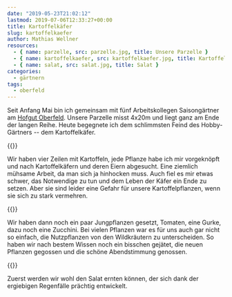 ```yaml
---
date: "2019-05-23T21:02:12"
lastmod: 2019-07-06T12:33:27+00:00
title: Kartoffelkäfer
slug: kartoffelkaefer
author: Mathias Wellner
resources:
  - { name: parzelle, src: parzelle.jpg, title: Unsere Parzelle }
  - { name: kartoffelkaefer, src: kartoffelkaefer.jpg, title: Kartoffelkäfer }
  - { name: salat, src: salat.jpg, title: Salat }
categories:
  - gärtnern
tags:
  - oberfeld
---
```

Seit Anfang Mai bin ich gemeinsam mit fünf Arbeitskollegen Saisongärtner am [Hofgut Oberfeld](https://www.landwirtschaft-oberfeld.de/startseite.html). Unsere Parzelle misst 4x20m und liegt ganz am Ende der langen Reihe. Heute begegnete ich dem schlimmsten Feind des Hobby-Gärtners -- dem Kartoffelkäfer.
<!--more-->

{{<responsive-image name="kartoffelkaefer">}}

Wir haben vier Zeilen mit Kartoffeln, jede Pflanze habe ich mir vorgeknöpft und nach Kartoffelkäfern und deren Eiern abgesucht. Eine ziemlich mühsame Arbeit, da man sich ja hinhocken muss. Auch fiel es mir etwas schwer, das Notwendige zu tun und dem Leben der Käfer ein Ende zu setzen. Aber sie sind leider eine Gefahr für unsere Kartoffelpflanzen, wenn sie sich zu stark vermehren. 

{{<responsive-image name="parzelle">}}

Wir haben dann noch ein paar Jungpflanzen gesetzt, Tomaten, eine Gurke, dazu noch eine Zucchini. Bei vielen Pflanzen war es für uns auch gar nicht so einfach, die Nutzpflanzen von den Wildkräutern zu unterscheiden. So haben wir nach bestem Wissen noch ein bisschen gejätet, die neuen Pflanzen gegossen und die schöne Abendstimmung genossen. 

{{<responsive-image name="salat">}}

Zuerst werden wir wohl den Salat ernten können, der sich dank der ergiebigen Regenfälle prächtig entwickelt. 